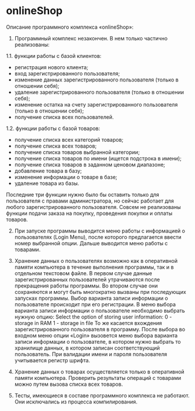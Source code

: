 # onlineShop
Описание программного комплекса «onlineShop»:

1.	Программный комплекс незакончен. В нем только частично реализованы:

1.1. функции работы с базой клиентов:
- регистрация нового клиента;
- вход зарегистрированного пользователя;
- изменение данных зарегистрированного пользователя (только в отношении себя);
- удаление зарегистрированного пользователя (только в отношении себя);
- изменение остатка на счету зарегистрированного пользователя (только в отношении себя);
- получение списка всех пользователей.

1.2. функции работы с базой товаров:
- получение списка всех категорий товаров;
- получение списка всех товаров;
- получение списка товаров выбранной категории;
- получение списка товаров по имени (ищется подстрока в имени);
- получение списка товаров в заданном ценовом диапазоне;
- добавление товара в базу;
- изменение информации о товаре в базе;
- удаление товара из базы.

Последние три функции нужно было бы оставить только для пользователя с правами администратора, но сейчас работает для любого зарегистрированного пользователя.
Совсем не реализованы функции подачи заказа на покупку, проведения покупки и оплаты товаров.

2.	При запуске программы выводится меню работы с информацией о пользователях (Login Menu), после которого предлагается ввести номер выбранной опции. Дальше выводится меню работы с товарами.

3.	Хранение данных о пользователях возможно как в оперативной памяти компьютера в течение выполнения программы, так и в отдельном текстовом файле.
В первом случае данные зарегистрированных пользователей утрачиваются после прекращения работы программы. Во втором случае они сохраняются и могут быть многократно вызваны при последующих запусках программы.
Выбор варианта записи информации о пользователе происходит при его регистрации. В меню выбора варианта записи информации о пользователе необходимо выбрать нужную опцию:
Select the option of storing user information:
0 - storage in RAM
1 - storage in file
То же касается вхождения зарегистрированного пользователя в программу. После выбора во входном меню опции «Login» вызовется меню выбора варианта записи информации о пользователе, в котором нужно выбрать то хранилище данных, в котором записан соответствующий пользователь.
При валидации имени и пароля пользователя учитывается регистр шрифта.

4.	Хранение данных о товарах осуществляется только в оперативной памяти компьютера. Проверить результаты операций с товарами можно путем вызова списка всех товаров.

5.	Тесты, имеющиеся в составе программного комплекса не работают. Они исключались из процесса компилирования.
